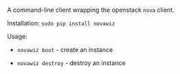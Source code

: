 
A command-line client wrapping the openstack `nova` client.

Installation:
  `sudo pip install novawiz`

Usage:
  * `novawiz boot` - create an instance

  * `novawiz destroy` - destroy an instance
